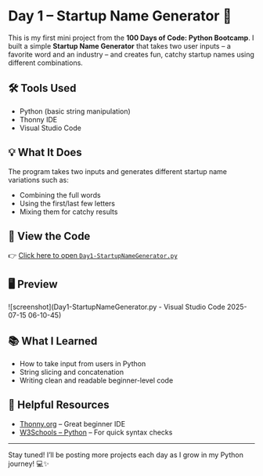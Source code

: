 # Day 1 – Startup Name Generator 🚀

This is my first mini project from the **100 Days of Code: Python Bootcamp**. I built a simple **Startup Name Generator** that takes two user inputs – a favorite word and an industry – and creates fun, catchy startup names using different combinations.

## 🛠 Tools Used
- Python (basic string manipulation)
- Thonny IDE
- Visual Studio Code 

## 💡 What It Does
The program takes two inputs and generates different startup name variations such as:
- Combining the full words
- Using the first/last few letters
- Mixing them for catchy results

## 🐍 View the Code
👉 [Click here to open `Day1-StartupNameGenerator.py`](Day1-Startup_Name_Generator/Day1-StartupNameGenerator.py)

## 🖥 Preview
![screenshot](Day1-StartupNameGenerator.py - Visual Studio Code 2025-07-15 06-10-45)  

## 📚 What I Learned
- How to take input from users in Python
- String slicing and concatenation
- Writing clean and readable beginner-level code

## 🔗 Helpful Resources
- [Thonny.org](https://thonny.org) – Great beginner IDE
- [W3Schools – Python](https://www.w3schools.com/python/) – For quick syntax checks

---

Stay tuned! I’ll be posting more projects each day as I grow in my Python journey! 💻✨
